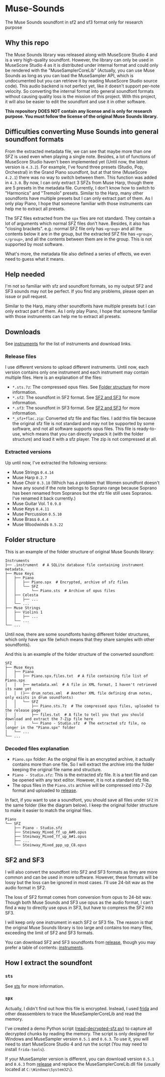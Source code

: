 # Muse-Sounds

The Muse Sounds soundfont in sf2 and sf3 format only for research purpose

## Why this repo

The Muse Sounds library was released along with MuseScore Studio 4 and is a very high-quality soundfont. However, the library can only be used in MuseScore Studio 4 as it is distributed under internal format and could only be rendered with the "MuseSamplerCoreLib" (Actually, you can use Muse Sounds as long as you can load the MuseSampler API, which is undocumented but you can retrieve it by reading MuseScore Studio source code). This audio backend is not perfect yet, like it doesn't support per-note velocity. So converting the internal format into general soundfont formats without causing quality loss is the mission of this project. With this project, it will also be easier to edit the soundfont and use it in other software.

**This repository DOES NOT contain any license and is only for research purpose. You must follow the license of the original Muse Sounds library.**

## Difficulties converting Muse Sounds into general soundfont formats

From the extracted metadata file, we can see that maybe more than one SFZ is used even when playing a single note. Besides, a lot of functions of MuseScore Studio haven't been implemented yet (Until now, the latest version is `4.3.2`). For example, I've found three presets (Studio, Pop, Orchestral) in the Grand Piano soundfont, but at that time (MuseScore `4.2.1`) there was no way to switch between them. This function was added in `4.3.0`. By now, I can only extract 3 SFZs from Muse Harp, though there are 5 presets in the metadata file. Currently, I don't know how to switch to "Harmonics" and "Tremolo" presets. Similar to the Harp, many other soundfonts have multiple presets but I can only extract part of them. As I only play Piano, I hope that someone familiar with those instruments can help me to extract all presets.

The SFZ files extracted from the `spx` files are not standard. They contain a lot of arguments which normal SFZ files don't have. Besides, it also has "closing brackets". e.g.: normal SFZ file only has `<group>` and all the contents below it are in the group, but the extracted SFZ file has `<group>`, `</group>`, and all the contents between them are in the group. This is not supported by most software.

What's more, the metadata file also defined a series of effects, we even need to guess what it means.

## Help needed

I'm not so familiar with sfz and soundfont formats, so my output SF2 and SF3 sounds may not be perfect. If you find any problems, please open an issue or pull request.

Similar to the Harp, many other soundfonts have multiple presets but I can only extract part of them. As I only play Piano, I hope that someone familiar with those instruments can help me to extract all presets.

## Downloads

See [instruments](instruments.md) for the list of instruments and download links.

### Release files

I use different versions to upload different instruments. Until now, each version contains only one instrument and each instrument may contain multiple files. Here is an explanation of the files:

- `*.sts.7z`: The compressed opus files. See [Folder structure](#folder-structure) for more information.
- `*.sf2`: The soundfont in SF2 format. See [SF2 and SF3](#sf2-and-sf3) for more information.
- `*.sf3`: The soundfont in SF3 format. See [SF2 and SF3](#sf2-and-sf3) for more information.
- `*_sfz+flac.zip`: Converted sfz file and flac files. I add this file because the original sfz file is not standard and may not be supported by some software, and not all software supports opus files. This file is ready-to-use, which means that you can directly unpack it (with the folder structure) and load it with a sfz player. The zip is not compressed at all.

### Extracted versions

Up until now, I've extracted the following versions:
- Muse Strings `0.4.14`
- Muse Harp `0.2.7`
- Muse Choir `0.3.18` (Which has a problem that Women soundfont doesn't have any sound if the note belongs to Soprano range because Soprano has been renamed from Sopranos but the sfz file still uses Sopranos. I've renamed it back currently.)
- Muse Guitar Vol. 1 `0.9.8`
- Muse Keys `0.4.11`
- Muse Percussion `0.5.10`
- Muse Brass `0.4.4`
- Muse Woodwinds `0.5.22`

## Folder structure

This is an example of the folder structure of original Muse Sounds library:

```plaintext
Instruments
├── .instrument  # A SQLite database file containing instrument metadata.
├── Muse Keys
│   ├── Piano
│   │   ├── Piano.spx  # Encrypted, archive of sfz files
│   │   └── SFZ
│   │       └── Piano.sts  # Archive of opus files
│   ├── Celesta
│   │   ├── ...
│   └── ...
├── Muse Strings
│   ├── Violins 1
│   │   ├── ...
│   └── ...
└── ...
```

Until now, there are some soundfonts having different folder structures, which only have spx file (which means that they share samples with other soundfonts).

And this is an example of the folder structure of the converted soundfont:

```plaintext
SFZ
├── Muse Keys
│   ├── Piano
│   │   ├── Piano.spx.files.txt  # A file containing file list of Piano.spx
│   │   ├── metadata.xml  # A file in XML format, I haven't retrieved its name yet
│   │  (├── drum_notes.xml  # Another XML file defining drum notes, only exists in drum soundfonts)
│   │   └── SFZ
│   │       ├── Piano.sts.7z  # The compressed opus files, uploaded to the release page
│   │       ├── files.txt  # A file to tell you that you should download and extract the 7-Zip file here
│   │       └── Piano - Studio.sfz  # The extracted sfz file, no longer in the "Piano.spx" folder
│   └── ...
└── ...
```

### Decoded files explanation

- `Piano.spx` folder: As the original file is an encrypted archive, it actually contains more than one file. So I will extract the archive into the folder keeping the original file name and structure.
- `Piano - Studio.sfz`: This is the extracted sfz file. It is a text file and can be opened with any text editor. However, it is not a standard sfz file.
- The opus files in the `Piano.sts` archive will be compressed into 7-Zip format and uploaded to [release](https://github.com/CarlGao4/Muse-Sounds/releases).

In fact, if you want to use a soundfont, you should save all files under `SFZ` in the same folder (like the diagram below). I keep the original folder structure to make it easier to match the original files.

```plaintext
Piano
└── SFZ
    ├── Piano - Studio.sfz
    ├── Steinway_Mixed_ff_up_A#0.opus
    ├── Steinway_Mixed_ff_up_A#1.opus
    ├── ...
    └── Steinway_Mixed_ppp_up_C8.opus
```

## SF2 and SF3

I will also convert the soundfont into SF2 and SF3 formats as they are more common and can be used in more software. However, these formats will be lossy but the loss can be ignored in most cases. I'll use 24-bit wav as the audio format in SF2.

The loss of SF2 format comes from conversion from opus to 24-bit wav. Though both Muse Sounds and SF3 use opus as the audio format, I can't find a way to directly use opus in SF3, but have to compress the SF2 into SF3.

I will keep only one instrument in each SF2 or SF3 file. The reason is that the original Muse Sounds library is too large and contains too many files, exceeding the limit of SF2 and SF3 formats.

You can download SF2 and SF3 soundfonts from [release](https://github.com/CarlGao4/Muse-Sounds/releases), though you may prefer a table of contents: [instruments](instruments.md).

## How I extract the soundfont

### `sts`

See [sts](sts.md) for more information.

### `spx`

Actually, I didn't find out how this file is encrypted. Instead, I used [frida](https://frida.re/) and other deassemblers to trace the MuseSamplerCoreLib and read the memory.

I've created a demo Python script ([read-decrypted-sfz.py](read-decrypted-sfz.py)) to capture all decrypted chunks by reading the memory. The script is only designed for Windows and MuseSampler version `0.5.1` and `0.6.3`. To use it, you will need to start MuseScore Studio 4 and run the script (You may need to install `frida-tools`).

If your MuseSampler version is different, you can download version `0.5.1` and `0.6.3` from [release](https://github.com/CarlGao4/Muse-Sounds/releases/tag/MuseSamplerCoreLib) and replace the MuseSamplerCoreLib.dll file (usually located at `C:\Windows\System32\`).
